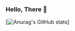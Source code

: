 ### Hello, There 🐧
[![Anurag's GitHub stats](https://github-readme-stats.vercel.app/api?username=ComputerChemistry)]
